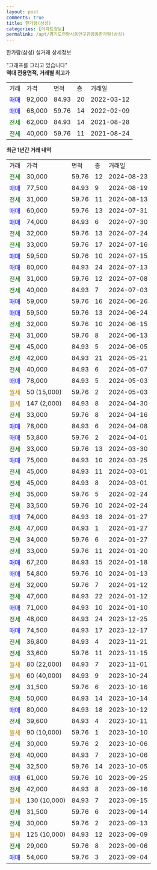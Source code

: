 ```yaml
---
layout: post
comments: true
title: 한가람(삼성)
categories: [아파트정보]
permalink: /apt/경기도안양시동안구관양동한가람(삼성)
---
```


한가람(삼성) 실거래 상세정보

<script type="text/javascript">
  google.charts.load('current', {'packages':['line', 'corechart']});
  google.charts.setOnLoadCallback(drawChart);

  function drawChart() {
    var data = new google.visualization.DataTable();
    data.addColumn('date', '거래일');
    data.addColumn('number', "매매");
    data.addColumn('number', "전세");
    data.addColumn('number', "전매");

    data.addRows([[new Date(Date.parse("2024-08-23")), null, 30000, null], [new Date(Date.parse("2024-08-19")), 77500, null, null], [new Date(Date.parse("2024-08-13")), null, 31000, null], [new Date(Date.parse("2024-07-31")), 60000, null, null], [new Date(Date.parse("2024-07-30")), 74000, null, null], [new Date(Date.parse("2024-07-24")), null, 32000, null], [new Date(Date.parse("2024-07-16")), null, 33000, null], [new Date(Date.parse("2024-07-15")), 59500, null, null], [new Date(Date.parse("2024-07-13")), 80000, null, null], [new Date(Date.parse("2024-07-08")), null, 31000, null], [new Date(Date.parse("2024-07-03")), null, 40000, null], [new Date(Date.parse("2024-06-26")), 59000, null, null], [new Date(Date.parse("2024-06-24")), 59500, null, null], [new Date(Date.parse("2024-06-15")), null, 32000, null], [new Date(Date.parse("2024-06-13")), null, 31000, null], [new Date(Date.parse("2024-06-05")), null, 45000, null], [new Date(Date.parse("2024-05-21")), null, 42000, null], [new Date(Date.parse("2024-05-07")), null, 40000, null], [new Date(Date.parse("2024-05-03")), 78000, null, null], [new Date(Date.parse("2024-05-03")), null, null, null], [new Date(Date.parse("2024-04-30")), null, null, null], [new Date(Date.parse("2024-04-16")), null, 33000, null], [new Date(Date.parse("2024-04-08")), 78000, null, null], [new Date(Date.parse("2024-04-01")), 53800, null, null], [new Date(Date.parse("2024-03-30")), null, 33000, null], [new Date(Date.parse("2024-03-25")), 75000, null, null], [new Date(Date.parse("2024-03-01")), null, 45000, null], [new Date(Date.parse("2024-03-01")), null, 45000, null], [new Date(Date.parse("2024-02-24")), null, 35000, null], [new Date(Date.parse("2024-02-24")), null, 33500, null], [new Date(Date.parse("2024-01-27")), 74000, null, null], [new Date(Date.parse("2024-01-27")), null, 47000, null], [new Date(Date.parse("2024-01-27")), null, 34000, null], [new Date(Date.parse("2024-01-20")), null, 33000, null], [new Date(Date.parse("2024-01-18")), 67200, null, null], [new Date(Date.parse("2024-01-13")), 54800, null, null], [new Date(Date.parse("2024-01-12")), null, 32000, null], [new Date(Date.parse("2024-01-12")), null, 47000, null], [new Date(Date.parse("2024-01-10")), 71000, null, null], [new Date(Date.parse("2023-12-25")), null, 48000, null], [new Date(Date.parse("2023-12-17")), 74500, null, null], [new Date(Date.parse("2023-11-21")), null, 36800, null], [new Date(Date.parse("2023-11-15")), null, 33600, null], [new Date(Date.parse("2023-11-01")), null, null, null], [new Date(Date.parse("2023-10-24")), null, null, null], [new Date(Date.parse("2023-10-16")), null, 31500, null], [new Date(Date.parse("2023-10-14")), null, 50000, null], [new Date(Date.parse("2023-10-12")), 80000, null, null], [new Date(Date.parse("2023-10-11")), null, 39600, null], [new Date(Date.parse("2023-10-10")), null, null, null], [new Date(Date.parse("2023-10-06")), null, 30000, null], [new Date(Date.parse("2023-10-06")), null, 40000, null], [new Date(Date.parse("2023-10-05")), null, 32500, null], [new Date(Date.parse("2023-09-25")), 61000, null, null], [new Date(Date.parse("2023-09-16")), null, 42000, null], [new Date(Date.parse("2023-09-15")), null, null, null], [new Date(Date.parse("2023-09-14")), null, 31500, null], [new Date(Date.parse("2023-09-13")), null, 30000, null], [new Date(Date.parse("2023-09-09")), null, null, null], [new Date(Date.parse("2023-09-06")), null, 29000, null], [new Date(Date.parse("2023-09-04")), 54000, null, null]]);

    var options = {
      hAxis: {
        format: 'yyyy/MM/dd'
      },    
      lineWidth: 0,
      pointsVisible: true,    
      title: '최근 1년간 유형별 실거래가 분포',
      legend: { position: 'bottom' }
    };

    var formatter = new google.visualization.NumberFormat({pattern:'###,###'} );
    formatter.format(data, 1);
    formatter.format(data, 2);
    
    setTimeout(function() {
        var chart = new google.visualization.LineChart(document.getElementById('columnchart_material'));
        chart.draw(data, (options));
        document.getElementById('loading').style.display = 'none';
    }, 200);
  }
</script>


<div id="loading" style="z-index:20; display: block; margin-left: 0px">"그래프를 그리고 있습니다"</div>
<div id="columnchart_material" style="width: 95%; margin-left: 0px; display: block"></div>
<!-- contents start -->
<b>역대 전용면적, 거래별 최고가</b>
<table class="sortable">
    <tr>
      <td>거래</td>
      <td>가격</td>
      <td>면적</td>
      <td>층</td>
      <td>거래일</td>
    </tr>
        <tr>
          <td><a style="color: blue">매매</a></td>
          <td>92,000</td>
          <td>84.93</td>
          <td>20</td>
          <td>2022-03-12</td>
        </tr>            <tr>
          <td><a style="color: blue">매매</a></td>
          <td>68,000</td>
          <td>59.76</td>
          <td>14</td>
          <td>2022-02-09</td>
        </tr>        
        <tr>
              <td><a style="color: darkgreen">전세</a></td>
              <td>62,000</td>
              <td>84.93</td>
              <td>14</td>
              <td>2021-08-28</td>
            </tr>            <tr>
              <td><a style="color: darkgreen">전세</a></td>
              <td>40,000</td>
              <td>59.76</td>
              <td>11</td>
              <td>2021-08-24</td>
            </tr>        
    
</table>

<b>최근 1년간 거래 내역</b>

<table class="sortable">
    <tr>
      <td>거래</td>
      <td>가격</td>
      <td>면적</td>
      <td>층</td>
      <td>거래일</td>
    </tr>
    <tr>
      <td><a style="color: darkgreen">전세</a></td>
      <td>30,000</td>
      <td>59.76</td>
      <td>12</td>
      <td>2024-08-23</td>
    </tr>          <tr>
      <td><a style="color: blue">매매</a></td>
      <td>77,500</td>
      <td>84.93</td>
      <td>9</td>
      <td>2024-08-19</td>
    </tr>          <tr>
      <td><a style="color: darkgreen">전세</a></td>
      <td>31,000</td>
      <td>59.76</td>
      <td>11</td>
      <td>2024-08-13</td>
    </tr>          <tr>
      <td><a style="color: blue">매매</a></td>
      <td>60,000</td>
      <td>59.76</td>
      <td>13</td>
      <td>2024-07-31</td>
    </tr>          <tr>
      <td><a style="color: blue">매매</a></td>
      <td>74,000</td>
      <td>84.93</td>
      <td>6</td>
      <td>2024-07-30</td>
    </tr>          <tr>
      <td><a style="color: darkgreen">전세</a></td>
      <td>32,000</td>
      <td>59.76</td>
      <td>13</td>
      <td>2024-07-24</td>
    </tr>          <tr>
      <td><a style="color: darkgreen">전세</a></td>
      <td>33,000</td>
      <td>59.76</td>
      <td>17</td>
      <td>2024-07-16</td>
    </tr>          <tr>
      <td><a style="color: blue">매매</a></td>
      <td>59,500</td>
      <td>59.76</td>
      <td>10</td>
      <td>2024-07-15</td>
    </tr>          <tr>
      <td><a style="color: blue">매매</a></td>
      <td>80,000</td>
      <td>84.93</td>
      <td>24</td>
      <td>2024-07-13</td>
    </tr>          <tr>
      <td><a style="color: darkgreen">전세</a></td>
      <td>31,000</td>
      <td>59.76</td>
      <td>12</td>
      <td>2024-07-08</td>
    </tr>          <tr>
      <td><a style="color: darkgreen">전세</a></td>
      <td>40,000</td>
      <td>84.93</td>
      <td>7</td>
      <td>2024-07-03</td>
    </tr>          <tr>
      <td><a style="color: blue">매매</a></td>
      <td>59,000</td>
      <td>59.76</td>
      <td>16</td>
      <td>2024-06-26</td>
    </tr>          <tr>
      <td><a style="color: blue">매매</a></td>
      <td>59,500</td>
      <td>59.76</td>
      <td>13</td>
      <td>2024-06-24</td>
    </tr>          <tr>
      <td><a style="color: darkgreen">전세</a></td>
      <td>32,000</td>
      <td>59.76</td>
      <td>10</td>
      <td>2024-06-15</td>
    </tr>          <tr>
      <td><a style="color: darkgreen">전세</a></td>
      <td>31,000</td>
      <td>59.76</td>
      <td>8</td>
      <td>2024-06-13</td>
    </tr>          <tr>
      <td><a style="color: darkgreen">전세</a></td>
      <td>45,000</td>
      <td>84.93</td>
      <td>5</td>
      <td>2024-06-05</td>
    </tr>          <tr>
      <td><a style="color: darkgreen">전세</a></td>
      <td>42,000</td>
      <td>84.93</td>
      <td>21</td>
      <td>2024-05-21</td>
    </tr>          <tr>
      <td><a style="color: darkgreen">전세</a></td>
      <td>40,000</td>
      <td>84.93</td>
      <td>6</td>
      <td>2024-05-07</td>
    </tr>          <tr>
      <td><a style="color: blue">매매</a></td>
      <td>78,000</td>
      <td>84.93</td>
      <td>5</td>
      <td>2024-05-03</td>
    </tr>          <tr>
      <td><a style="color: darkgoldenrod">월세</a></td>
      <td>50 (15,000)</td>
      <td>59.76</td>
      <td>2</td>
      <td>2024-05-03</td>
    </tr>          <tr>
      <td><a style="color: darkgoldenrod">월세</a></td>
      <td>147 (2,000)</td>
      <td>84.93</td>
      <td>8</td>
      <td>2024-04-30</td>
    </tr>          <tr>
      <td><a style="color: darkgreen">전세</a></td>
      <td>33,000</td>
      <td>59.76</td>
      <td>8</td>
      <td>2024-04-16</td>
    </tr>          <tr>
      <td><a style="color: blue">매매</a></td>
      <td>78,000</td>
      <td>84.93</td>
      <td>6</td>
      <td>2024-04-08</td>
    </tr>          <tr>
      <td><a style="color: blue">매매</a></td>
      <td>53,800</td>
      <td>59.76</td>
      <td>2</td>
      <td>2024-04-01</td>
    </tr>          <tr>
      <td><a style="color: darkgreen">전세</a></td>
      <td>33,000</td>
      <td>59.76</td>
      <td>13</td>
      <td>2024-03-30</td>
    </tr>          <tr>
      <td><a style="color: blue">매매</a></td>
      <td>75,000</td>
      <td>84.93</td>
      <td>10</td>
      <td>2024-03-25</td>
    </tr>          <tr>
      <td><a style="color: darkgreen">전세</a></td>
      <td>45,000</td>
      <td>84.93</td>
      <td>11</td>
      <td>2024-03-01</td>
    </tr>          <tr>
      <td><a style="color: darkgreen">전세</a></td>
      <td>45,000</td>
      <td>84.93</td>
      <td>8</td>
      <td>2024-03-01</td>
    </tr>          <tr>
      <td><a style="color: darkgreen">전세</a></td>
      <td>35,000</td>
      <td>59.76</td>
      <td>5</td>
      <td>2024-02-24</td>
    </tr>          <tr>
      <td><a style="color: darkgreen">전세</a></td>
      <td>33,500</td>
      <td>59.76</td>
      <td>10</td>
      <td>2024-02-24</td>
    </tr>          <tr>
      <td><a style="color: blue">매매</a></td>
      <td>74,000</td>
      <td>84.93</td>
      <td>18</td>
      <td>2024-01-27</td>
    </tr>          <tr>
      <td><a style="color: darkgreen">전세</a></td>
      <td>47,000</td>
      <td>84.93</td>
      <td>1</td>
      <td>2024-01-27</td>
    </tr>          <tr>
      <td><a style="color: darkgreen">전세</a></td>
      <td>34,000</td>
      <td>59.76</td>
      <td>6</td>
      <td>2024-01-27</td>
    </tr>          <tr>
      <td><a style="color: darkgreen">전세</a></td>
      <td>33,000</td>
      <td>59.76</td>
      <td>11</td>
      <td>2024-01-20</td>
    </tr>          <tr>
      <td><a style="color: blue">매매</a></td>
      <td>67,200</td>
      <td>84.93</td>
      <td>15</td>
      <td>2024-01-18</td>
    </tr>          <tr>
      <td><a style="color: blue">매매</a></td>
      <td>54,800</td>
      <td>59.76</td>
      <td>10</td>
      <td>2024-01-13</td>
    </tr>          <tr>
      <td><a style="color: darkgreen">전세</a></td>
      <td>32,000</td>
      <td>59.76</td>
      <td>7</td>
      <td>2024-01-12</td>
    </tr>          <tr>
      <td><a style="color: darkgreen">전세</a></td>
      <td>47,000</td>
      <td>84.93</td>
      <td>22</td>
      <td>2024-01-12</td>
    </tr>          <tr>
      <td><a style="color: blue">매매</a></td>
      <td>71,000</td>
      <td>84.93</td>
      <td>10</td>
      <td>2024-01-10</td>
    </tr>          <tr>
      <td><a style="color: darkgreen">전세</a></td>
      <td>48,000</td>
      <td>84.93</td>
      <td>24</td>
      <td>2023-12-25</td>
    </tr>          <tr>
      <td><a style="color: blue">매매</a></td>
      <td>74,500</td>
      <td>84.93</td>
      <td>17</td>
      <td>2023-12-17</td>
    </tr>          <tr>
      <td><a style="color: darkgreen">전세</a></td>
      <td>36,800</td>
      <td>84.93</td>
      <td>4</td>
      <td>2023-11-21</td>
    </tr>          <tr>
      <td><a style="color: darkgreen">전세</a></td>
      <td>33,600</td>
      <td>59.76</td>
      <td>11</td>
      <td>2023-11-15</td>
    </tr>          <tr>
      <td><a style="color: darkgoldenrod">월세</a></td>
      <td>80 (22,000)</td>
      <td>84.93</td>
      <td>7</td>
      <td>2023-11-01</td>
    </tr>          <tr>
      <td><a style="color: darkgoldenrod">월세</a></td>
      <td>60 (40,000)</td>
      <td>84.93</td>
      <td>9</td>
      <td>2023-10-24</td>
    </tr>          <tr>
      <td><a style="color: darkgreen">전세</a></td>
      <td>31,500</td>
      <td>59.76</td>
      <td>6</td>
      <td>2023-10-16</td>
    </tr>          <tr>
      <td><a style="color: darkgreen">전세</a></td>
      <td>50,000</td>
      <td>84.93</td>
      <td>14</td>
      <td>2023-10-14</td>
    </tr>          <tr>
      <td><a style="color: blue">매매</a></td>
      <td>80,000</td>
      <td>84.93</td>
      <td>18</td>
      <td>2023-10-12</td>
    </tr>          <tr>
      <td><a style="color: darkgreen">전세</a></td>
      <td>39,600</td>
      <td>84.93</td>
      <td>4</td>
      <td>2023-10-11</td>
    </tr>          <tr>
      <td><a style="color: darkgoldenrod">월세</a></td>
      <td>90 (10,000)</td>
      <td>59.76</td>
      <td>1</td>
      <td>2023-10-10</td>
    </tr>          <tr>
      <td><a style="color: darkgreen">전세</a></td>
      <td>30,000</td>
      <td>59.76</td>
      <td>2</td>
      <td>2023-10-06</td>
    </tr>          <tr>
      <td><a style="color: darkgreen">전세</a></td>
      <td>40,000</td>
      <td>84.93</td>
      <td>7</td>
      <td>2023-10-06</td>
    </tr>          <tr>
      <td><a style="color: darkgreen">전세</a></td>
      <td>32,500</td>
      <td>59.76</td>
      <td>14</td>
      <td>2023-10-05</td>
    </tr>          <tr>
      <td><a style="color: blue">매매</a></td>
      <td>61,000</td>
      <td>59.76</td>
      <td>10</td>
      <td>2023-09-25</td>
    </tr>          <tr>
      <td><a style="color: darkgreen">전세</a></td>
      <td>42,000</td>
      <td>84.93</td>
      <td>8</td>
      <td>2023-09-16</td>
    </tr>          <tr>
      <td><a style="color: darkgoldenrod">월세</a></td>
      <td>130 (10,000)</td>
      <td>84.93</td>
      <td>7</td>
      <td>2023-09-15</td>
    </tr>          <tr>
      <td><a style="color: darkgreen">전세</a></td>
      <td>31,500</td>
      <td>59.76</td>
      <td>6</td>
      <td>2023-09-14</td>
    </tr>          <tr>
      <td><a style="color: darkgreen">전세</a></td>
      <td>30,000</td>
      <td>59.76</td>
      <td>2</td>
      <td>2023-09-13</td>
    </tr>          <tr>
      <td><a style="color: darkgoldenrod">월세</a></td>
      <td>125 (10,000)</td>
      <td>84.93</td>
      <td>12</td>
      <td>2023-09-09</td>
    </tr>          <tr>
      <td><a style="color: darkgreen">전세</a></td>
      <td>29,000</td>
      <td>59.76</td>
      <td>8</td>
      <td>2023-09-06</td>
    </tr>          <tr>
      <td><a style="color: blue">매매</a></td>
      <td>54,000</td>
      <td>59.76</td>
      <td>3</td>
      <td>2023-09-04</td>
    </tr>      </table>
<!-- contents end -->    


